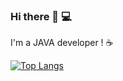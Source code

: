 ### Hi there 👋 💻
I'm a JAVA developer ! ☕


[![Top Langs](https://github-readme-stats.vercel.app/api/top-langs/?username=kubilaycicek&layout=compact)](https://github.com/kubilaycicek/github-readme-stats)
<!--
**kubilaycicek/kubilaycicek** is a ✨ _special_ ✨ repository because its `README.md` (this file) appears on your GitHub profile.

Here are some ideas to get you started:

- 🔭 I’m currently working on ...
- 🌱 I’m currently learning ...
- 👯 I’m looking to collaborate on ...
- 🤔 I’m looking for help with ...
- 💬 Ask me about ...
- 📫 How to reach me: ...
- 😄 Pronouns: ...
- ⚡ Fun fact: ...
-->
